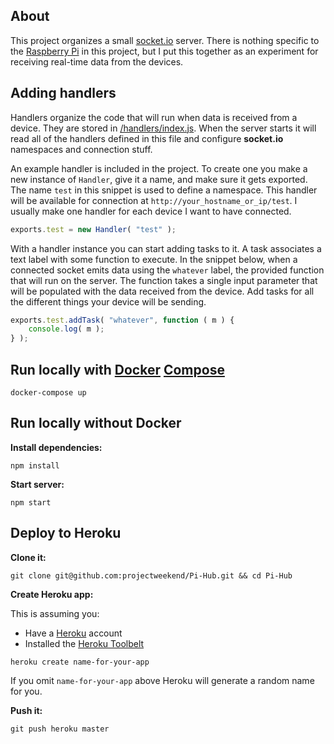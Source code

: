 ## About

This project organizes a small [socket.io](http://socket.io/) server. There is nothing specific to the [Raspberry Pi](https://www.raspberrypi.org/help/what-is-a-raspberry-pi/) in this project, but I put this together as an experiment for receiving real-time data from the devices.

## Adding handlers

Handlers organize the code that will run when data is received from a device. They are stored in [/handlers/index.js](./handlers/index.js). When the server starts it will read all of the handlers defined in this file and configure **socket.io** namespaces and connection stuff.

An example handler is included in the project. To create one you make a new instance of `Handler`, give it a name, and make sure it gets exported. The name `test` in this snippet is used to define a namespace. This handler will be available for connection at `http://your_hostname_or_ip/test`. I usually make one handler for each device I want to have connected.

```javascript
exports.test = new Handler( "test" );
```

With a handler instance you can start adding tasks to it. A task associates a text label with some function to execute. In the snippet below, when a connected socket emits data using the `whatever` label, the provided function that will run on the server. The function takes a single input parameter that will be populated with the data received from the device. Add tasks for all the different things your device will be sending.

```javascript
exports.test.addTask( "whatever", function ( m ) {
    console.log( m );
} );
```


## Run locally with [Docker](https://docs.docker.com/) [Compose](https://docs.docker.com/compose/)

```
docker-compose up
```


## Run locally without Docker

**Install dependencies:**

```
npm install
```

**Start server:**

```
npm start
```


## Deploy to Heroku

**Clone it:**

```
git clone git@github.com:projectweekend/Pi-Hub.git && cd Pi-Hub
```

**Create Heroku app:**

This is assuming you:
* Have a [Heroku](https://www.heroku.com/) account
* Installed the [Heroku Toolbelt](https://toolbelt.heroku.com/)

```
heroku create name-for-your-app
```

If you omit `name-for-your-app` above Heroku will generate a random name for you.

**Push it:**

```
git push heroku master
```
